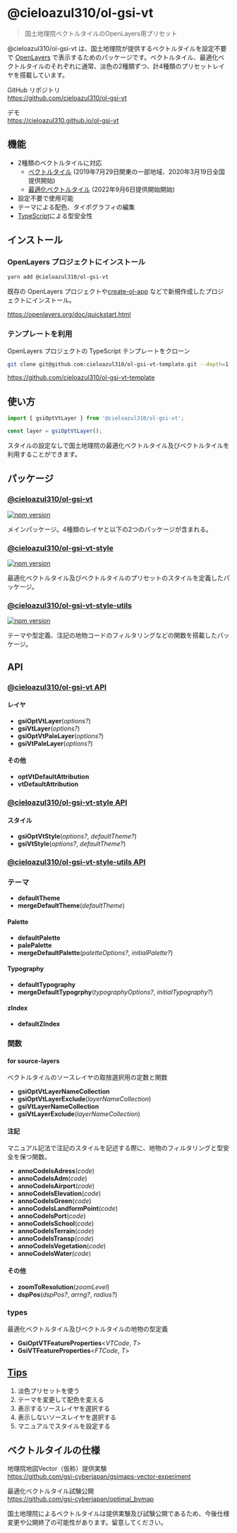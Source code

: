 # @cieloazul310/ol-gsi-vt

> 国土地理院ベクトルタイルのOpenLayers用プリセット

@cieloazul310/ol-gsi-vt は、国土地理院が提供するベクトルタイルを設定不要で [OpenLayers] で表示するためのパッケージです。ベクトルタイル、最適化ベクトルタイルのそれぞれに通常、淡色の2種類ずつ、計4種類のプリセットレイヤを搭載しています。

GitHub リポジトリ  
<https://github.com/cieloazul310/ol-gsi-vt>

デモ  
<https://cieloazul310.github.io/ol-gsi-vt>

## 機能

- 2種類のベクトルタイルに対応
  - [ベクトルタイル] (2019年7月29日関東の一部地域、2020年3月19日全国提供開始)
  - [最適化ベクトルタイル] (2022年9月6日提供開始開始)
- 設定不要で使用可能
- テーマによる配色、タイポグラフィの編集
- [TypeScript]による型安全性

## インストール

### OpenLayers プロジェクトにインストール

```sh
yarn add @cieloazul310/ol-gsi-vt
```

既存の OpenLayers プロジェクトや[create-ol-app](https://github.com/openlayers/create-ol-app) などで新規作成したプロジェクトにインストール。

<https://openlayers.org/doc/quickstart.html>

### テンプレートを利用

OpenLayers プロジェクトの TypeScript テンプレートをクローン

```sh
git clone git@github.com:cieloazul310/ol-gsi-vt-template.git --depth=1
```

<https://github.com/cieloazul310/ol-gsi-vt-template>

## 使い方

```ts
import { gsiOptVtLayer } from '@cieloazul310/ol-gsi-vt';

const layer = gsiOptVtLayer();
```

スタイルの設定なしで国土地理院の最適化ベクトルタイル及びベクトルタイルを利用することができます。

## パッケージ

### [@cieloazul310/ol-gsi-vt]

[![npm version](https://badge.fury.io/js/@cieloazul310%2Fol-gsi-vt.svg)](https://badge.fury.io/js/@cieloazul310%2Fol-gsi-vt)

メインパッケージ。4種類のレイヤと以下の2つのパッケージが含まれる。

### [@cieloazul310/ol-gsi-vt-style]

[![npm version](https://badge.fury.io/js/@cieloazul310%2Fol-gsi-vt-style.svg)](https://badge.fury.io/js/@cieloazul310%2Fol-gsi-vt-style)

最適化ベクトルタイル及びベクトルタイルのプリセットのスタイルを定義したパッケージ。

### [@cieloazul310/ol-gsi-vt-style-utils]

[![npm version](https://badge.fury.io/js/@cieloazul310%2Fol-gsi-vt-style-utils.svg)](https://badge.fury.io/js/@cieloazul310%2Fol-gsi-vt-style-utils)

テーマや型定義、注記の地物コードのフィルタリングなどの関数を搭載したパッケージ。

## API

### [@cieloazul310/ol-gsi-vt API]

#### レイヤ

- **gsiOptVtLayer**(*options?*)
- **gsiVtLayer**(*options?*)
- **gsiOptVtPaleLayer**(*options?*)
- **gsiVtPaleLayer**(*options?*)

#### その他

- **optVtDefaultAttribution**
- **vtDefaultAttribution**

### [@cieloazul310/ol-gsi-vt-style API]  

#### スタイル

- **gsiOptVtStyle**(*options?*, *defaultTheme?*)
- **gsiVtStyle**(*options?*, *defaultTheme?*)

### [@cieloazul310/ol-gsi-vt-style-utils API]

### テーマ

- **defaultTheme**
- **mergeDefaultTheme**(*defaultTheme*)

#### Palette

- **defaultPalette**
- **palePalette**
- **mergeDefaultPalette**(*paletteOptions?*, *initialPalette?*)

#### Typography

- **defaultTypography**
- **mergeDefaultTypogrphy**(*typographyOptions?*, *initialTypography?*)

#### zIndex

- **defaultZIndex**

### 関数

#### for source-layers

ベクトルタイルのソースレイヤの取捨選択用の定数と関数

- **gsiOptVtLayerNameCollection**
- **gsiOptVtLayerExclude**(*layerNameCollection*)
- **gsiVtLayerNameCollection**
- **gsiVtLayerExclude**(*layerNameCollection*)

#### 注記

マニュアル記法で注記のスタイルを記述する際に、地物のフィルタリングと型安全を保つ関数。

- **annoCodeIsAdress**(*code*)
- **annoCodeIsAdm**(*code*)
- **annoCodeIsAirport**(*code*)
- **annoCodeIsElevation**(*code*)
- **annoCodeIsGreen**(*code*)
- **annoCodeIsLandformPoint**(*code*)
- **annoCodeIsPort**(*code*)
- **annoCodeIsSchool**(*code*)
- **annoCodeIsTerrain**(*code*)
- **annoCodeIsTransp**(*code*)
- **annoCodeIsVegetation**(*code*)
- **annoCodeIsWater**(*code*)

#### その他

- **zoomToResolution**(*zoomLevel*)
- **dspPos**(*dspPos?*, *arrng?*, *radius?*)

### types

最適化ベクトルタイル及びベクトルタイルの地物の型定義

- **GsiOptVTFeatureProperties**<*VTCode*, *T*>
- **GsiVTFeatureProperties**<*FTCode*, *T*>

## [Tips]

1. 淡色プリセットを使う
2. テーマを変更して配色を変える
3. 表示するソースレイヤを選択する
4. 表示しないソースレイヤを選択する
5. マニュアルでスタイルを設定する

## ベクトルタイルの仕様

地理院地図Vector（仮称）提供実験  
<https://github.com/gsi-cyberjapan/gsimaps-vector-experiment>

最適化ベクトルタイル試験公開  
<https://github.com/gsi-cyberjapan/optimal_bvmap>

国土地理院によるベクトルタイルは提供実験及び試験公開であるため、今後仕様変更や公開終了の可能性があります。留意してください。

[ベクトルタイル]: https://github.com/gsi-cyberjapan/gsimaps-vector-experiment "地理院地図Vector（仮称）提供実験"
[最適化ベクトルタイル]: https://github.com/gsi-cyberjapan/optimal_bvmap "最適化ベクトルタイル試験公開"
[TypeScript]: https://www.typescriptlang.org/ "TypeScript"

[OpenLayers]: https://openlayers.org/ "OpenLayers"

[@cieloazul310/ol-gsi-vt]: https://github.com/cieloazul310/ol-gsi-vt/tree/main/packages/ol-gsi-vt
[@cieloazul310/ol-gsi-vt-style]: https://github.com/cieloazul310/ol-gsi-vt/tree/main/packages/ol-gsi-vt-style
[@cieloazul310/ol-gsi-vt-style-utils]: https://github.com/cieloazul310/ol-gsi-vt/tree/main/packages/ol-gsi-vt-style-utils

[@cieloazul310/ol-gsi-vt API]: ./docs/ol-gsi-vt-api.md
[@cieloazul310/ol-gsi-vt-style API]: ./docs/ol-gsi-vt-style-api.md
[@cieloazul310/ol-gsi-vt-style-utils API]: ./docs/ol-gsi-vt-style-utils-api.md
[Tips]: ./docs/tips.md
